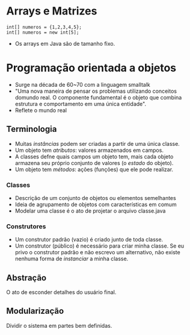 # Arrays e Matrizes

````
int[] numeros = {1,2,3,4,5};
int[] numeros = new int[5];
````
- Os arrays em Java são de tamanho fixo.

# Programação orientada a objetos

- Surge na década de 60~70 com a linguagem smalltalk
- "Uma nova maneira de pensar os problemas utilizando conceitos domundo real. O componente fundamental é o objeto que combina estrutura e comportamento em uma única entidade".
- Reflete o mundo real

## Terminologia

- Muitas *instâncias* podem ser criadas a partir de uma única classe.
- Um objeto tem *atributos*: valores armazenados em campos.
- A classes defne quais campos um objeto tem, mais cada objeto armazena seu próprio conjunto de valores (o *estado* do objeto).
- Um objeto tem *métodos*: ações (funções) que ele pode realizar.

### Classes

- Descrição de um conjunto de objetos ou elementos semelhantes
- Ideia de agrupamento de objetos com características em comum
- Modelar uma classe é o ato de projetar o arquivo classe.java

### Construtores

- Um construtor padrão (vazio) é criado junto de toda classe.
- Um construtor (público) é necessário para criar minha classe. Se eu privo o construtor padrão e não escrevo um alternativo, não existe nenhuma forma de *instanciar* a minha classe.

## Abstração

O ato de esconder detalhes do usuário final.

## Modularização

Dividir o sistema em partes bem definidas.

